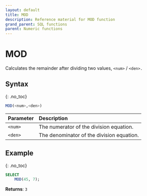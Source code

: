 ```yaml
---
layout: default
title: MOD
description: Reference material for MOD function
grand_parent: SQL functions
parent: Numeric functions
---
```


# MOD

Calculates the remainder after dividing two values, `<num>` / `<den>.`

## Syntax
{: .no_toc}

```sql
MOD(<num>,<den>)
```

| Parameter | Description                               |
| :--------- | :----------------------------------------- |
| `<num>`   | The numerator of the division equation.   |
| `<den>`   | The denominator of the division equation. |

## Example
{: .no_toc}

```sql
SELECT
    MOD(45, 7);
```

**Returns**: `3`
